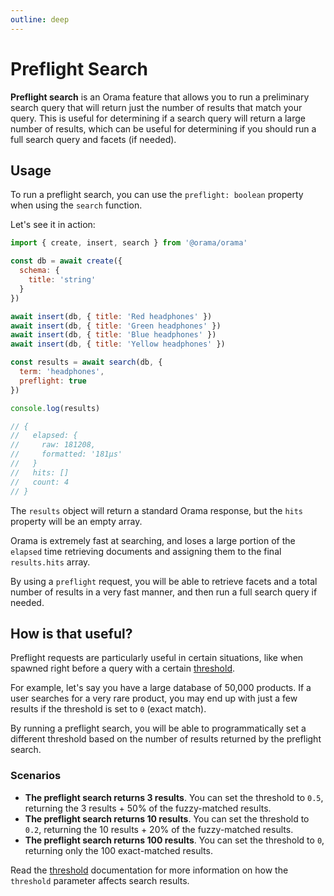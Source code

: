 ```yaml
---
outline: deep
---
```


# Preflight Search

**Preflight search** is an Orama feature that allows you to run a preliminary search query that will return just the number of results that match your query. This is useful for determining if a search query will return a large number of results, which can be useful for determining if you should run a full search query and facets (if needed).

## Usage

To run a preflight search, you can use the `preflight: boolean` property when using the `search` function.

Let's see it in action:

```javascript
import { create, insert, search } from '@orama/orama'

const db = await create({
  schema: {
    title: 'string'
  }
})

await insert(db, { title: 'Red headphones' })
await insert(db, { title: 'Green headphones' })
await insert(db, { title: 'Blue headphones' })
await insert(db, { title: 'Yellow headphones' })

const results = await search(db, {
  term: 'headphones',
  preflight: true
})

console.log(results)

// {
//   elapsed: {
//     raw: 181208,
//     formatted: '181μs' 
//   }
//   hits: []
//   count: 4
// }
```

The `results` object will return a standard Orama response, but the `hits` property will be an empty array.

Orama is extremely fast at searching, and loses a large portion of the `elapsed` time retrieving documents and assigning them to the final `results.hits` array.

By using a `preflight` request, you will be able to retrieve facets and a total number of results in a very fast manner, and then run a full search query if needed.

## How is that useful?

Preflight requests are particularly useful in certain situations, like when spawned right before a query with a certain [threshold](/open-source/usage/search/threshold).

For example, let's say you have a large database of 50,000 products. If a user searches for a very rare product, you may end up with just a few results if the threshold is set to `0` (exact match).

By running a preflight search, you will be able to programmatically set a different threshold based on the number of results returned by the preflight search.

### Scenarios

- **The preflight search returns 3 results**. You can set the threshold to `0.5`, returning the 3 results + 50% of the fuzzy-matched results.
- **The preflight search returns 10 results**. You can set the threshold to `0.2`, returning the 10 results + 20% of the fuzzy-matched results.
- **The preflight search returns 100 results**. You can set the threshold to `0`, returning only the 100 exact-matched results.

Read the [threshold](/open-source/usage/search/threshold) documentation for more information on how the `threshold` parameter affects search results.